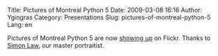 Title: Pictures of Montreal Python 5
Date: 2009-03-08 16:16
Author: Ygingras
Category: Presentations
Slug: pictures-of-montreal-python-5
Lang: en

Pictures of Montreal Python 5 are now [showing up][] on Flickr. Thanks
to [Simon Law][], our master portraitist.

  [showing up]: http://www.flickr.com/search/?q=montrealpython5&s=int
  [Simon Law]: http://sfllaw.livejournal.com/
